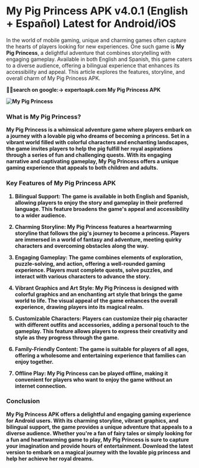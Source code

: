 # My Pig Princess APK v4.0.1 (English + Español) Latest for Android/iOS
In the world of mobile gaming, unique and charming games often capture the hearts of players looking for new experiences. One such game is **My Pig Princess**, a delightful adventure that combines storytelling with engaging gameplay. Available in both English and Spanish, this game caters to a diverse audience, offering a bilingual experience that enhances its accessibility and appeal. This article explores the features, storyline, and overall charm of My Pig Princess APK.

🔴🔴<b>search on google:-> expertoapk.com My Pig Princess APK

![My Pig Princess](https://i.imgur.com/QLOm58j.jpeg)

### What is My Pig Princess?

My Pig Princess is a whimsical adventure game where players embark on a journey with a lovable pig who dreams of becoming a princess. Set in a vibrant world filled with colorful characters and enchanting landscapes, the game invites players to help the pig fulfill her royal aspirations through a series of fun and challenging quests. With its engaging narrative and captivating gameplay, My Pig Princess offers a unique gaming experience that appeals to both children and adults.

### Key Features of My Pig Princess APK

1. **Bilingual Support**: The game is available in both English and Spanish, allowing players to enjoy the story and gameplay in their preferred language. This feature broadens the game's appeal and accessibility to a wider audience.

2. **Charming Storyline**: My Pig Princess features a heartwarming storyline that follows the pig's journey to become a princess. Players are immersed in a world of fantasy and adventure, meeting quirky characters and overcoming obstacles along the way.

3. **Engaging Gameplay**: The game combines elements of exploration, puzzle-solving, and action, offering a well-rounded gaming experience. Players must complete quests, solve puzzles, and interact with various characters to advance the story.

4. **Vibrant Graphics and Art Style**: My Pig Princess is designed with colorful graphics and an enchanting art style that brings the game world to life. The visual appeal of the game enhances the overall experience, drawing players into its magical realm.

5. **Customizable Characters**: Players can customize their pig character with different outfits and accessories, adding a personal touch to the gameplay. This feature allows players to express their creativity and style as they progress through the game.

6. **Family-Friendly Content**: The game is suitable for players of all ages, offering a wholesome and entertaining experience that families can enjoy together.

7. **Offline Play**: My Pig Princess can be played offline, making it convenient for players who want to enjoy the game without an internet connection.

### Conclusion

My Pig Princess APK offers a delightful and engaging gaming experience for Android users. With its charming storyline, vibrant graphics, and bilingual support, the game provides a unique adventure that appeals to a diverse audience. Whether you're a fan of fairy tales or simply looking for a fun and heartwarming game to play, My Pig Princess is sure to capture your imagination and provide hours of entertainment. Download the latest version to embark on a magical journey with the lovable pig princess and help her achieve her royal dreams.
